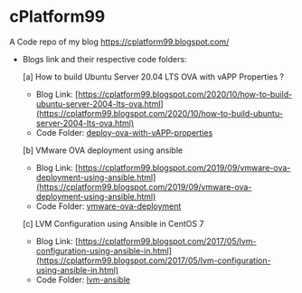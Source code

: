 # cPlatform99
A Code repo of my blog https://cplatform99.blogspot.com/

- Blogs link and their respective code folders:

  [a]  How to build Ubuntu Server 20.04 LTS OVA with vAPP Properties ?
  
    - Blog Link: [https://cplatform99.blogspot.com/2020/10/how-to-build-ubuntu-server-2004-lts-ova.html](https://cplatform99.blogspot.com/2020/10/how-to-build-ubuntu-server-2004-lts-ova.html)
    - Code Folder: [deploy-ova-with-vAPP-properties](https://github.com/Udayendu/cPlatform99/tree/main/deploy-ova-with-vAPP-properties)
  
  
  [b]  VMware OVA deployment using ansible
  
    - Blog Link: [https://cplatform99.blogspot.com/2019/09/vmware-ova-deployment-using-ansible.html](https://cplatform99.blogspot.com/2019/09/vmware-ova-deployment-using-ansible.html)
    - Code Folder: [vmware-ova-deployment](https://github.com/Udayendu/cPlatform99/tree/main/vmware-ova-deployment)
  

  [c]  LVM Configuration using Ansible in CentOS 7
  
    - Blog Link: [https://cplatform99.blogspot.com/2017/05/lvm-configuration-using-ansible-in.html](https://cplatform99.blogspot.com/2017/05/lvm-configuration-using-ansible-in.html)
    - Code Folder: [lvm-ansible](https://github.com/Udayendu/cPlatform99/tree/main/lvm-ansible)
   
